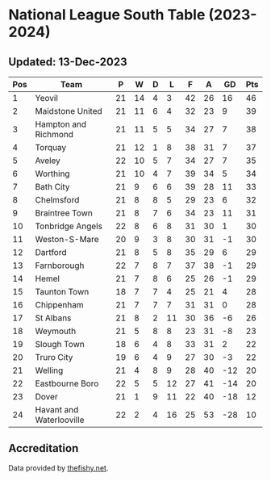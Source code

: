 # National League South Table (2023-2024)
## Updated: 13-Dec-2023

| Pos | Team | P | W | D | L | F | A | GD | Pts |
| --- | --- | --- | --- | --- | --- | --- | --- | --- | --- |
| 1 | Yeovil | 21 | 14 | 4 | 3 | 42 | 26 | 16 | 46 |
| 2 | Maidstone United | 21 | 11 | 6 | 4 | 32 | 23 | 9 | 39 |
| 3 | Hampton and Richmond | 21 | 11 | 5 | 5 | 34 | 27 | 7 | 38 |
| 4 | Torquay | 21 | 12 | 1 | 8 | 38 | 31 | 7 | 37 |
| 5 | Aveley | 22 | 10 | 5 | 7 | 34 | 27 | 7 | 35 |
| 6 | Worthing | 21 | 10 | 4 | 7 | 39 | 34 | 5 | 34 |
| 7 | Bath City | 21 | 9 | 6 | 6 | 39 | 28 | 11 | 33 |
| 8 | Chelmsford | 21 | 8 | 8 | 5 | 29 | 23 | 6 | 32 |
| 9 | Braintree Town | 21 | 8 | 7 | 6 | 34 | 23 | 11 | 31 |
| 10 | Tonbridge Angels | 22 | 8 | 6 | 8 | 31 | 30 | 1 | 30 |
| 11 | Weston-S-Mare | 20 | 9 | 3 | 8 | 30 | 31 | -1 | 30 |
| 12 | Dartford | 21 | 8 | 5 | 8 | 35 | 29 | 6 | 29 |
| 13 | Farnborough | 22 | 7 | 8 | 7 | 37 | 38 | -1 | 29 |
| 14 | Hemel | 21 | 7 | 8 | 6 | 25 | 26 | -1 | 29 |
| 15 | Taunton Town | 18 | 7 | 7 | 4 | 25 | 21 | 4 | 28 |
| 16 | Chippenham | 21 | 7 | 7 | 7 | 31 | 31 | 0 | 28 |
| 17 | St Albans | 21 | 8 | 2 | 11 | 30 | 36 | -6 | 26 |
| 18 | Weymouth | 21 | 5 | 8 | 8 | 23 | 31 | -8 | 23 |
| 19 | Slough Town | 18 | 6 | 4 | 8 | 33 | 31 | 2 | 22 |
| 20 | Truro City | 19 | 6 | 4 | 9 | 27 | 30 | -3 | 22 |
| 21 | Welling | 21 | 4 | 8 | 9 | 28 | 40 | -12 | 20 |
| 22 | Eastbourne Boro | 22 | 5 | 5 | 12 | 27 | 41 | -14 | 20 |
| 23 | Dover | 21 | 1 | 9 | 11 | 22 | 40 | -18 | 12 |
| 24 | Havant and Waterlooville | 22 | 2 | 4 | 16 | 25 | 53 | -28 | 10 |

## Accreditation 

Data provided by [thefishy.net](https://www.thefishy.net/).